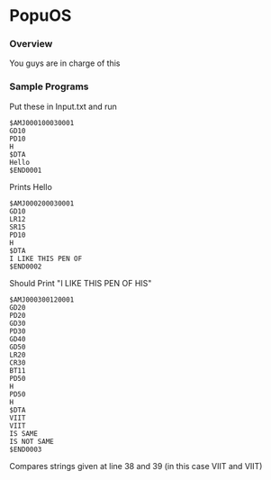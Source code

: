 # PopuOS

### Overview
You guys are in charge of this

### Sample Programs
Put these in Input.txt and run

```
$AMJ000100030001
GD10
PD10
H
$DTA
Hello
$END0001
```

Prints Hello
```
$AMJ000200030001
GD10
LR12
SR15
PD10
H
$DTA
I LIKE THIS PEN OF
$END0002
```
Should Print "I LIKE THIS PEN OF HIS"
```
$AMJ000300120001
GD20
PD20
GD30
PD30
GD40
GD50
LR20
CR30
BT11
PD50
H
PD50
H
$DTA
VIIT
VIIT
IS SAME
IS NOT SAME
$END0003
```
Compares strings given at line 38 and 39 (in this case VIIT and VIIT)
